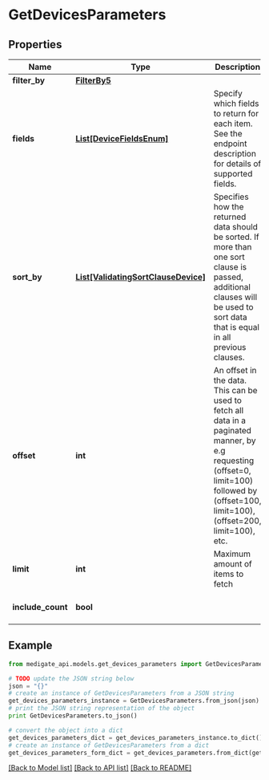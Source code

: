 # GetDevicesParameters


## Properties
Name | Type | Description | Notes
------------ | ------------- | ------------- | -------------
**filter_by** | [**FilterBy5**](FilterBy5.md) |  | [optional] 
**fields** | [**List[DeviceFieldsEnum]**](DeviceFieldsEnum.md) | Specify which fields to return for each item. See the endpoint description for details of supported fields. | 
**sort_by** | [**List[ValidatingSortClauseDevice]**](ValidatingSortClauseDevice.md) | Specifies how the returned data should be sorted. If more than one sort clause is passed, additional clauses will be used to sort data that is equal in all previous clauses. | [optional] [default to [{field=uid, order=asc}]]
**offset** | **int** | An offset in the data. This can be used to fetch all data in a paginated manner, by e.g requesting (offset&#x3D;0, limit&#x3D;100) followed by (offset&#x3D;100, limit&#x3D;100), (offset&#x3D;200, limit&#x3D;100), etc. | [optional] [default to 0]
**limit** | **int** | Maximum amount of items to fetch | [optional] [default to 100]
**include_count** | **bool** |  | [optional] [default to False]

## Example

```python
from medigate_api.models.get_devices_parameters import GetDevicesParameters

# TODO update the JSON string below
json = "{}"
# create an instance of GetDevicesParameters from a JSON string
get_devices_parameters_instance = GetDevicesParameters.from_json(json)
# print the JSON string representation of the object
print GetDevicesParameters.to_json()

# convert the object into a dict
get_devices_parameters_dict = get_devices_parameters_instance.to_dict()
# create an instance of GetDevicesParameters from a dict
get_devices_parameters_form_dict = get_devices_parameters.from_dict(get_devices_parameters_dict)
```
[[Back to Model list]](../README.md#documentation-for-models) [[Back to API list]](../README.md#documentation-for-api-endpoints) [[Back to README]](../README.md)


